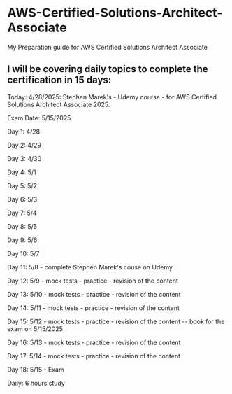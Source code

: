 # AWS-Certified-Solutions-Architect-Associate
My Preparation guide for AWS Certified Solutions Architect Associate


## I will be covering daily topics to complete the certification in 15 days:

Today: 4/28/2025: Stephen Marek's - Udemy course - for AWS Certified Solutions Architect Associate 2025.

Exam Date: 5/15/2025

Day 1: 4/28

Day 2: 4/29

Day 3: 4/30

Day 4: 5/1

Day 5: 5/2

Day 6: 5/3

Day 7: 5/4

Day 8: 5/5

Day 9: 5/6

Day 10: 5/7

Day 11: 5/8  - complete Stephen Marek's couse on Udemy

Day 12: 5/9  - mock tests - practice - revision of the content

Day 13: 5/10 - mock tests - practice - revision of the content

Day 14: 5/11 - mock tests - practice - revision of the content

Day 15: 5/12 - mock tests - practice - revision of the content  -- book for the exam on 5/15/2025

Day 16: 5/13 - mock tests - practice - revision of the content

Day 17: 5/14 - mock tests - practice - revision of the content

Day 18: 5/15 - Exam

Daily: 6 hours study

